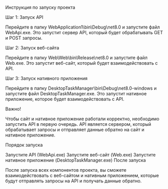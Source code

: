 Инструкция по запуску проекта

Шаг 1: Запуск API

Перейдите в папку WebApplication1\bin\Debug\net8.0 и запустите файл WebApi.exe. Это запустит сервер API, который будет обрабатывать GET и POST запросы.

Шаг 2: Запуск веб-сайта

Перейдите в папку Web\Web\bin\Release\net8.0 и запустите файл Web.exe. Это запустит веб-сайт, который будет взаимодействовать с API.

Шаг 3: Запуск нативного приложения

Перейдите в папку DesktopTaskManager\bin\Debug\net8.0-windows и запустите файл DesktopTaskManager.exe. Это запустит нативное приложение, которое будет взаимодействовать с API.

Важно!

Чтобы сайт и нативное приложение работали корректно, необходимо запустить API в первую очередь. API является сервером, который обрабатывает запросы и отправляет данные обратно на сайт и нативное приложение.

Порядок запуска

Запустите API (WebApi.exe)
Запустите веб-сайт (Web.exe)
Запустите нативное приложение (DesktopTaskManager.exe)
После запуска

После запуска всех компонентов проекта, вы сможете взаимодействовать с веб-сайтом и нативным приложением, которые будут отправлять запросы на API и получать данные обратно.
